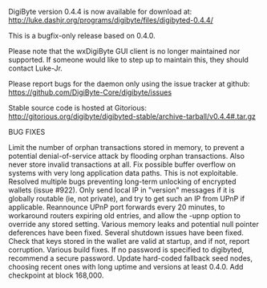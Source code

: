 DigiByte version 0.4.4 is now available for download at:
http://luke.dashjr.org/programs/digibyte/files/digibyted-0.4.4/

This is a bugfix-only release based on 0.4.0.

Please note that the wxDigiByte GUI client is no longer maintained nor supported. If someone would like to step up to maintain this, they should contact Luke-Jr.

Please report bugs for the daemon only using the issue tracker at github:
https://github.com/DigiByte-Core/digibyte/issues

Stable source code is hosted at Gitorious:
http://gitorious.org/digibyte/digibyted-stable/archive-tarball/v0.4.4#.tar.gz

BUG FIXES

Limit the number of orphan transactions stored in memory, to prevent a potential denial-of-service attack by flooding orphan transactions. Also never store invalid transactions at all.
Fix possible buffer overflow on systems with very long application data paths. This is not exploitable.
Resolved multiple bugs preventing long-term unlocking of encrypted wallets (issue #922).
Only send local IP in "version" messages if it is globally routable (ie, not private), and try to get such an IP from UPnP if applicable.
Reannounce UPnP port forwards every 20 minutes, to workaround routers expiring old entries, and allow the -upnp option to override any stored setting.
Various memory leaks and potential null pointer deferences have been
fixed.
Several shutdown issues have been fixed.
Check that keys stored in the wallet are valid at startup, and if not,
report corruption.
Various build fixes.
If no password is specified to digibyted, recommend a secure password.
Update hard-coded fallback seed nodes, choosing recent ones with long uptime and versions at least 0.4.0.
Add checkpoint at block 168,000.

